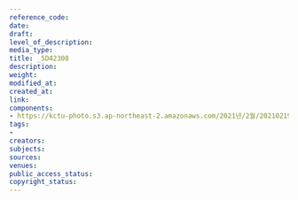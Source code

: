 ```yaml
---
reference_code: 
date: 
draft: 
level_of_description: 
media_type: 
title: _5D42308
description: 
weight: 
modified_at: 
created_at: 
link: 
components:
- https://kctu-photo.s3.ap-northeast-2.amazonaws.com/2021년/2월/20210219_백기완+선생+발인.영결식.하관/송승현/_5D42308.jpg
tags:
- 
creators: 
subjects: 
sources: 
venues: 
public_access_status: 
copyright_status: 
---
```

